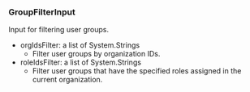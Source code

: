 ### GroupFilterInput
Input for filtering user groups.

- orgIdsFilter: a list of System.Strings
  - Filter user groups by organization IDs.
- roleIdsFilter: a list of System.Strings
  - Filter user groups that have the specified roles assigned in the current
 organization.

